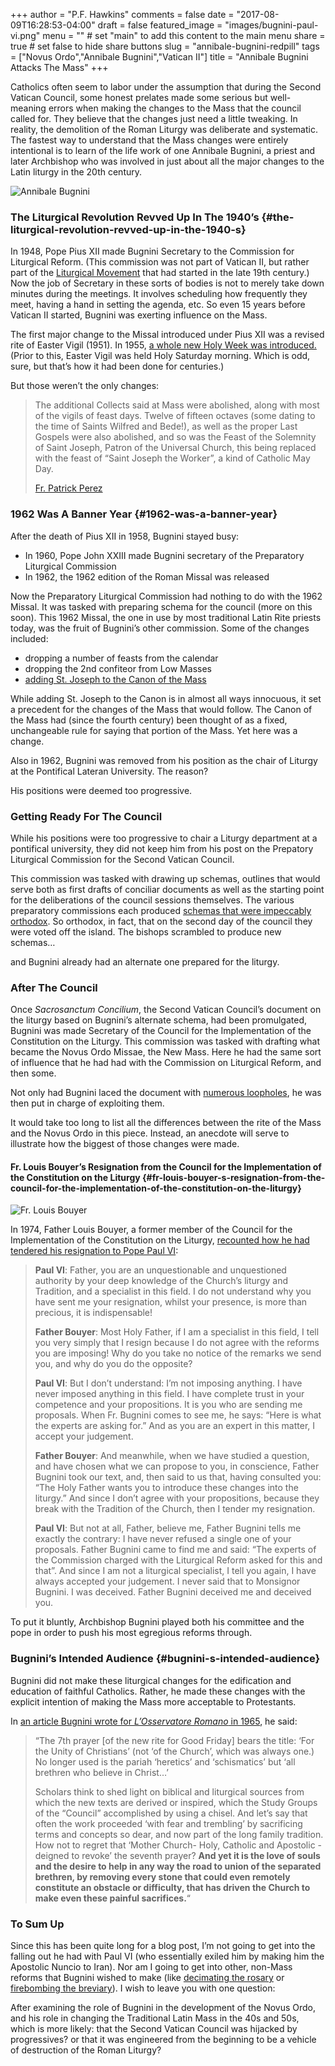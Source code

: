 +++
author = "P.F. Hawkins"
comments = false
date = "2017-08-09T16:28:53-04:00"
draft = false
featured_image = "images/bugnini-paul-vi.png"
menu = ""		# set "main" to add this content to the main menu
share = true	# set false to hide share buttons
slug = "annibale-bugnini-redpill"
tags = ["Novus Ordo","Annibale Bugnini","Vatican II"]
title = "Annibale Bugnini Attacks The Mass"
+++

Catholics often seem to labor under the assumption that during the
Second Vatican Council, some honest prelates made some serious but
well-meaning errors when making the changes to the Mass that the council
called for. They believe that the changes just need a little tweaking.
In reality, the demolition of the Roman Liturgy was deliberate and
systematic. The fastest way to understand that the Mass changes were
entirely intentional is to learn of the life work of one Annibale
Bugnini, a priest and later Archbishop who was involved in just about
all the major changes to the Latin liturgy in the 20th century.

![Annibale
Bugnini](/images/bugnini-headshot.png)

### The Liturgical Revolution Revved Up In The 1940’s {#the-liturgical-revolution-revved-up-in-the-1940-s}

In 1948, Pope Pius XII made Bugnini Secretary to the Commission for
Liturgical Reform. (This commission was not part of Vatican II, but
rather part of the [Liturgical
Movement](https://en.wikipedia.org/wiki/Liturgical_Movement) that had
started in the late 19th century.) Now the job of Secretary in these
sorts of bodies is not to merely take down minutes during the meetings.
It involves scheduling how frequently they meet, having a hand in
setting the agenda, etc. So even 15 years before Vatican II started,
Bugnini was exerting influence on the Mass.

The first major change to the Missal introduced under Pius XII was a
revised rite of Easter Vigil (1951). In 1955, [a whole new Holy Week was
introduced.](https://www.lmschairman.org/2013/04/position-paper-on-holy-week-part-ii.html)
(Prior to this, Easter Vigil was held Holy Saturday morning. Which is
odd, sure, but that’s how it had been done for centuries.)

But those weren’t the only changes:

> The additional Collects said at Mass were abolished, along with most
> of the vigils of feast days. Twelve of fifteen octaves (some dating to
> the time of Saints Wilfred and Bede!), as well as the proper Last
> Gospels were also abolished, and so was the Feast of the Solemnity of
> Saint Joseph, Patron of the Universal Church, this being replaced with
> the feast of “Saint Joseph the Worker”, a kind of Catholic May Day.
>
> [Fr. Patrick
> Perez](https://www.traditioninaction.org/HotTopics/f014ht_MissalCrisis_Perez.htm)

### 1962 Was A Banner Year {#1962-was-a-banner-year}

After the death of Pius XII in 1958, Bugnini stayed busy:

-   In 1960, Pope John XXIII made Bugnini secretary of the Preparatory
    Liturgical Commission
-   In 1962, the 1962 edition of the Roman Missal was released

Now the Preparatory Liturgical Commission had nothing to do with the
1962 Missal. It was tasked with preparing schema for the council (more
on this soon). This 1962 Missal, the one in use by most traditional
Latin Rite priests today, was the fruit of Bugnini’s other commission.
Some of the changes included:

-   dropping a number of feasts from the calendar
-   dropping the 2nd confiteor from Low Masses
-   [adding St. Joseph to the Canon of the Mass](https://rorate-caeli.blogspot.com/2012/11/1962-missal-at-50-saint-joseph-is-added.html)

While adding St. Joseph to the Canon is in almost all ways innocuous, it
set a precedent for the changes of the Mass that would follow. The Canon
of the Mass had (since the fourth century) been thought of as a fixed,
unchangeable rule for saying that portion of the Mass. Yet here was a
change.

Also in 1962, Bugnini was removed from his position as the chair of
Liturgy at the Pontifical Lateran University. The reason?

His positions were deemed too progressive.

### Getting Ready For The Council

While his positions were too progressive to chair a Liturgy department
at a pontifical university, they did not keep him from his post on the
Prepatory Liturgical Commission for the Second Vatican Council.

This commission was tasked with drawing up schemas, outlines that would
serve both as first drafts of conciliar documents as well as the
starting point for the deliberations of the council sessions themselves.
The various preparatory commissions each produced [schemas that were
impeccably orthodox](https://www.unamsanctamcatholicam.com/history/79-history/421-original-vatican-ii-schemas.html).
So orthodox, in fact, that on the second day of the council they were
voted off the island. The bishops scrambled to produce new schemas…

and Bugnini already had an alternate one prepared for the liturgy.

### After The Council

Once *Sacrosanctum Concilium*, the Second Vatican Council’s document on
the liturgy based on Bugnini’s alternate schema, had been promulgated,
Bugnini was made Secretary of the Council for the Implementation of the
Constitution on the Liturgy. This commission was tasked with drafting
what became the Novus Ordo Missae, the New Mass. Here he had the same
sort of influence that he had had with the Commission on Liturgical
Reform, and then some.

Not only had Bugnini laced the document with [numerous
loopholes](https://www.freerepublic.com/focus/f-religion/970035/posts),
he was then put in charge of exploiting them.

It would take too long to list all the differences between the rite of
the Mass and the Novus Ordo in this piece. Instead, an anecdote will
serve to illustrate how the biggest of those changes were made.

#### Fr. Louis Bouyer’s Resignation from the Council for the Implementation of the Constitution on the Liturgy {#fr-louis-bouyer-s-resignation-from-the-council-for-the-implementation-of-the-constitution-on-the-liturgy}

![Fr. Louis
Bouyer](/images/fr_louis_bouyer1000.jpg)

In 1974, Father Louis Bouyer, a former member of the Council for the
Implementation of the Constitution on the Liturgy, [recounted how he had
tendered his resignation to Pope Paul
VI](https://rugwig.blogspot.com/2013/12/louis-bouyers-resignation-from-paul-vis.html):

> **Paul VI**: Father, you are an unquestionable and unquestioned
> authority by your deep knowledge of the Church’s liturgy and
> Tradition, and a specialist in this field. I do not understand why you
> have sent me your resignation, whilst your presence, is more than
> precious, it is indispensable!
>
> **Father Bouyer**: Most Holy Father, if I am a specialist in this
> field, I tell you very simply that I resign because I do not agree
> with the reforms you are imposing! Why do you take no notice of the
> remarks we send you, and why do you do the opposite?
>
> **Paul VI**: But I don’t understand: I’m not imposing anything. I have
> never imposed anything in this field. I have complete trust in your
> competence and your propositions. It is you who are sending me
> proposals. When Fr. Bugnini comes to see me, he says: “Here is what
> the experts are asking for.” And as you are an expert in this matter,
> I accept your judgement.
>
> **Father Bouyer**: And meanwhile, when we have studied a question, and
> have chosen what we can propose to you, in conscience, Father Bugnini
> took our text, and, then said to us that, having consulted you: “The
> Holy Father wants you to introduce these changes into the liturgy.”
> And since I don’t agree with your propositions, because they break
> with the Tradition of the Church, then I tender my resignation.
>
> **Paul VI**: But not at all, Father, believe me, Father Bugnini tells
> me exactly the contrary: I have never refused a single one of your
> proposals. Father Bugnini came to find me and said: “The experts of
> the Commission charged with the Liturgical Reform asked for this and
> that”. And since I am not a liturgical specialist, I tell you again, I
> have always accepted your judgement. I never said that to Monsignor
> Bugnini. I was deceived. Father Bugnini deceived me and deceived you.

To put it bluntly, Archbishop Bugnini played both his committee and the
pope in order to push his most egregious reforms through.

### Bugnini’s Intended Audience {#bugnini-s-intended-audience}

Bugnini did not make these liturgical changes for the edification and
education of faithful Catholics. Rather, he made these changes with the
explicit intention of making the Mass more acceptable to Protestants.

In [an article Bugnini wrote for *L’Osservatore Romano* in
1965](https://queenofmartyrspress.blogspot.com/2011/12/for-record-and-from-source-what-bugnini.html),
he said:

> “The 7th prayer [of the new rite for Good Friday] bears the title:
> ‘For the Unity of Christians’ (not ‘of the Church’, which was always
> one.) No longer used is the pariah ‘heretics’ and ‘schismatics’ but
> ‘all brethren who believe in Christ…’
>
> Scholars think to shed light on biblical and liturgical sources from
> which the new texts are derived or inspired, which the Study Groups of
> the “Council” accomplished by using a chisel. And let’s say that often
> the work proceeded ‘with fear and trembling’ by sacrificing terms and
> concepts so dear, and now part of the long family tradition. How not
> to regret that ‘Mother Church- Holy, Catholic and Apostolic - deigned
> to revoke’ the seventh prayer? **And yet it is the love of souls and
> the desire to help in any way the road to union of the separated
> brethren, by removing every stone that could even remotely constitute
> an obstacle or difficulty, that has driven the Church to make even
> these painful sacrifices.**“

### To Sum Up

Since this has been quite long for a blog post, I’m not going to get
into the falling out he had with Paul VI (who essentially exiled him by
making him the Apostolic Nuncio to Iran). Nor am I going to get into
other, non-Mass reforms that Bugnini wished to make (like [decimating
the
rosary](https://veneremurcernui.wordpress.com/2013/03/25/anibale-bugnini-prime-architect-of-the-novus-ordo-also-wanted-to-wreck-the-rosary/)
or [firebombing the
breviary](https://athanasiuscm.org/2014/06/07/thoughts-on-the-divine-office/)).
I wish to leave you with one question:

After examining the role of Bugnini in the development of the Novus
Ordo, and his role in changing the Traditional Latin Mass in the 40s and
50s, which is more likely: that the Second Vatican Council was hijacked
by progressives? or that it was engineered from the beginning to be a
vehicle of destruction of the Roman Liturgy?

